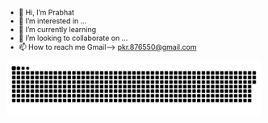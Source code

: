 - 👋 Hi, I’m Prabhat
- 👀 I’m interested in ...
- 🌱 I’m currently learning  
- 💞️ I’m looking to collaborate on ...
- 📫 How to reach me Gmail--> pkr.876550@gmail.com

![Snake animation](https://github.com/prabhatkr007/prabhatkr007/blob/output/github-contribution-grid-snake.svg)
<!---
prabhatkr007/prabhatkr007 is a ✨ special ✨ repository because its `README.md` (this file) appears on your GitHub profile.
You can click the Preview link to take a look at your changes.
--->
